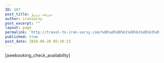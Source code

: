 ```yaml
---
ID: 107
post_title: بررسی رزرو
author: iransarsy
post_excerpt: ""
layout: page
permalink: 'http://travel-to-iran-sarsy.com/%d8%a8%d8%b1%d8%b1%d8%b3%db%8c-%d8%b1%d8%b2%d8%b1%d9%88/'
published: true
post_date: 2018-06-26 05:26:23
---
```

[awebooking_check_availability]